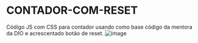 # CONTADOR-COM-RESET
Código JS com CSS para contador usando como base código da mentora da DIO e acrescentado botão de reset.
![image](https://user-images.githubusercontent.com/106975128/177393592-7819233e-68ec-4363-8f6e-ab8882781b06.png)

